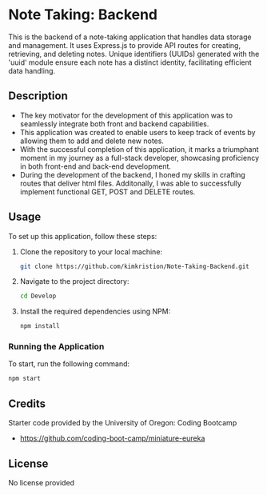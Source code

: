# Note Taking: Backend 
This is the backend of a note-taking application that handles data storage and management. It uses Express.js to provide API routes for creating, retrieving, and deleting notes. Unique identifiers (UUIDs) generated with the 'uuid' module ensure each note has a distinct identity, facilitating efficient data handling.

## Description 
- The key motivator for the development of this application was to seamlessly integrate both front and backend capabilities.
- This application was created to enable users to keep track of events by allowing them to add and delete new notes.
- With the successful completion of this application, it marks a triumphant moment in my journey as a full-stack developer, showcasing proficiency in both front-end and back-end development.
- During the development of the backend, I honed my skills in crafting routes that deliver html files. Additonally, I was able to successfully implement functional GET, POST and DELETE routes.

## Usage 
To set up this application, follow these steps:
1. Clone the repository to your local machine:
   ```bash
   git clone https://github.com/kimkristion/Note-Taking-Backend.git
   ```
2. Navigate to the project directory:
   ```bash
   cd Develop
   ```
3. Install the required dependencies using NPM:
   ```bash
   npm install
   ```
### Running the Application
To start, run the following command:
```bash
npm start
```

## Credits 
Starter code provided by the University of Oregon: Coding Bootcamp
- https://github.com/coding-boot-camp/miniature-eureka

## License 
No license provided